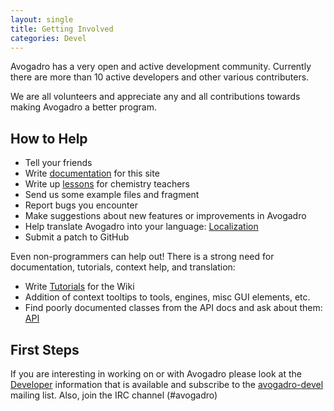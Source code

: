 ```yaml
---
layout: single
title: Getting Involved
categories: Devel
---
```




Avogadro has a very open and active development community. Currently there are more than 10 active developers and other various contributers.

We are all volunteers and appreciate any and all contributions towards making Avogadro a better program.

How to Help
-----------

-   Tell your friends
-   Write [documentation](/docs) for this site
-   Write up [lessons](/teaching) for chemistry teachers
-   Send us some example files and fragment
-   Report bugs you encounter
-   Make suggestions about new features or improvements in Avogadro
-   Help translate Avogadro into your language: [Localization](../Localization)
-   Submit a patch to GitHub

Even non-programmers can help out! There is a strong need for documentation, tutorials, context help, and translation:

-   Write [Tutorials](Tutorials "wikilink") for the Wiki
-   Addition of context tooltips to tools, engines, misc GUI elements, etc.
-   Find poorly documented classes from the API docs and ask about them: [API](http://avogadro.openmolecules.net/api/dev/)

First Steps
-----------

If you are interesting in working on or with Avogadro please look at the [Developer](./) information that is available and subscribe to the [avogadro-devel](http://lists.sourceforge.net/mailman/listinfo/avogadro-devel) mailing list. Also, join the IRC channel (\#avogadro)
